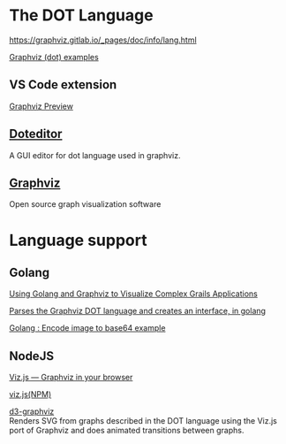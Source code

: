 # The DOT Language

https://graphviz.gitlab.io/_pages/doc/info/lang.html

[Graphviz (dot) examples](https://renenyffenegger.ch/notes/tools/Graphviz/examples/index)

## VS Code extension

[Graphviz Preview](https://marketplace.visualstudio.com/items?itemName=EFanZh.graphviz-preview)

## [Doteditor](https://vincenthee.github.io/DotEditor/)

A GUI editor for dot language used in graphviz.

## [Graphviz](http://www.graphviz.org/)
Open source graph visualization software

# Language support

## Golang

[Using Golang and Graphviz to Visualize Complex Grails Applications](https://ilikeorangutans.github.io/2014/05/03/using-golang-and-graphviz-to-visualize-complex-grails-applications/)

[Parses the Graphviz DOT language and creates an interface, in golang](https://github.com/awalterschulze/gographviz)

[Golang : Encode image to base64 example](https://www.socketloop.com/tutorials/golang-encode-image-to-base64-example)


## NodeJS

[Viz.js — Graphviz in your browser](http://viz-js.com/)

[viz.js(NPM)](https://www.npmjs.com/package/viz.js)

[d3-graphviz](https://www.npmjs.com/package/d3-graphviz)  
Renders SVG from graphs described in the DOT language using the Viz.js port of Graphviz and does animated transitions between graphs.

